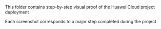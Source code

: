This folder contains step-by-step visual proof of the Huawei Cloud project deployment

Each screenshot corresponds to a major step completed during the project
